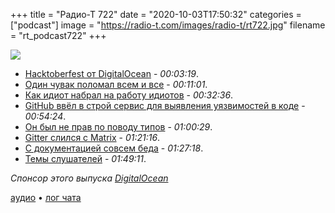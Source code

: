 +++
title = "Радио-Т 722"
date = "2020-10-03T17:50:32"
categories = ["podcast"]
image = "https://radio-t.com/images/radio-t/rt722.jpg"
filename = "rt_podcast722"
+++

![](https://radio-t.com/images/radio-t/rt722.jpg)

- [Hacktoberfest от DigitalOcean](https://hacktoberfest.digitalocean.com/) - *00:03:19*.
- [Один чувак поломал всем и все](https://joel.net/how-one-guy-ruined-hacktoberfest2020-drama?guid=none&deviceId=3eb237c6-acc0-4e62-a943-b14ef8881fc3) - *00:11:01*.
- [Как идиот набрал на работу идиотов](https://habr.com/ru/post/521104/) - *00:32:36*.
- [GitHub ввёл в строй сервис для выявления уязвимостей в коде](https://www.opennet.ru/opennews/art.shtml?num=53814) - *00:54:24*.
- [Он был не прав по поводу типов](https://v5.chriskrycho.com/journal/things-i-was-wrong-about/1-types/) - *01:00:29*.
- [Gitter слился с Matrix](https://matrix.org/blog/2020/09/30/welcoming-gitter-to-matrix/) - *01:21:16*.
- [С документацией совсем беда](https://www.techrepublic.com/article/software-makers-have-gotten-worse-at-documentation-and-heres-why-thats-a-problem/) - *01:27:18*.
- [Темы слушателей](https://radio-t.com/p/2020/09/29/prep-722/) - *01:49:11*.

*Спонсор этого выпуска [DigitalOcean](https://www.digitalocean.com)*


[аудио](https://cdn.radio-t.com/rt_podcast722.mp3) • [лог чата](https://chat.radio-t.com/logs/radio-t-722.html)
<audio src="https://cdn.radio-t.com/rt_podcast722.mp3" preload="none"></audio>
